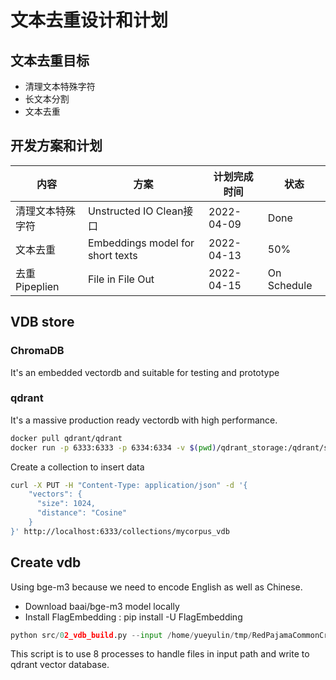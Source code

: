 # 文本去重设计和计划

## 文本去重目标

- 清理文本特殊字符
- 长文本分割
- 文本去重

## 开发方案和计划

| 内容 | 方案 | 计划完成时间 |  状态 |
| ---- | ---- | ------------ | ---|
| 清理文本特殊字符 | Unstructed IO Clean接口 | 2022-04-09 |Done
| 文本去重 | Embeddings model for short texts| 2022-04-13| 50%
| 去重Pipeplien| File in File Out | 2022-04-15| On Schedule

## VDB store

### ChromaDB
 It's an embedded vectordb and suitable for testing and prototype

### qdrant
It's a massive production ready vectordb with high performance.

```bash
docker pull qdrant/qdrant
docker run -p 6333:6333 -p 6334:6334 -v $(pwd)/qdrant_storage:/qdrant/storage:z qdrant/qdrant
```

Create a collection to insert data
```bash
curl -X PUT -H "Content-Type: application/json" -d '{
    "vectors": {
      "size": 1024,
      "distance": "Cosine"
    }
}' http://localhost:6333/collections/mycorpus_vdb
```

## Create vdb
Using bge-m3 because we need to encode English as well as Chinese.

- Download baai/bge-m3 model locally
- Install FlagEmbedding : pip install -U FlagEmbedding
```python
python src/02_vdb_build.py --input /home/yueyulin/tmp/RedPajamaCommonCrawl --is_qdrant --use_bge --bge_path /media/yueyulin/KINGSTON/models/bge-m3 --need_clean --content_field text --num_processes 8
```
This script is to use 8 processes to handle files in input path and write to qdrant vector database.